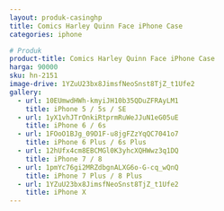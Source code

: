 ```yaml
---
layout: produk-casinghp
title: Comics Harley Quinn Face iPhone Case
categories: iphone

# Produk
product-title: Comics Harley Quinn Face iPhone Case
harga: 90000
sku: hn-2151
image-drive: 1YZuU23bx8JimsfNeoSnst8TjZ_t1Ufe2
gallery:
  - url: 10EUmwdHWh-kmyiJH10b35QDuZFRAyLM1
    title: iPhone 5 / 5s / SE
  - url: 1yX1vhJTrOnkiRtprmRuWeJJuN1eG05uE
    title: iPhone 6 / 6s
  - url: 1FOoO1BJg_09D1F-u8jgFZzYqQC7041o7
    title: iPhone 6 Plus / 6s Plus
  - url: 12hUfx4cm8EBCMGl0K3yhcXQHWwz3q1DQ
    title: iPhone 7 / 8
  - url: 1pmYc76gi2MRZdbgnALXG6o-G-cq_wQnQ
    title: iPhone 7 Plus / 8 Plus
  - url: 1YZuU23bx8JimsfNeoSnst8TjZ_t1Ufe2
    title: iPhone X
---
```

